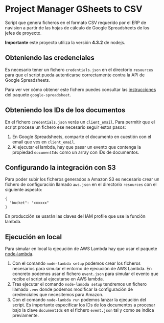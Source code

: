 # Project Manager GSheets to CSV

Script que genera ficheros en el formato CSV requerido por el ERP de navision
a partir de las hojas de cálculo de Google Spreadsheets de los jefes de proyecto.

**Importante** este proyecto utiliza la versión **4.3.2** de nodejs.

## Obteniendo las credenciales

Es necesario tener un fichero `credentials.json` en el directorio `resources` para
que el script pueda autenticarse correctamente contra la API de Google Spreadsheets.

Para ver ver cómo obtener este fichero puedes consultar las [instrucciones](https://github.com/theoephraim/node-google-spreadsheet#service-account-recommended-method)
del paquete `google-spreadsheet`.

## Obteniendo los IDs de los documentos

En el fichero `credentials.json` verás un `client_email`. Para permitir que el
script procese un fichero ese necesario seguir estos pasos:

  1. En Google Spreadsheets, comparte el documento en cuestión con el email que
  ves en `client_email`.
  2. Al ejecutar el lambda, hay que pasar un evento que contenga la propiedad
  `documentIds` como un array con IDs de documentos.

## Configurando la integración con S3

Para poder subir los ficheros generados a Amazon S3 es necesario crear un fichero
de configuración llamado `aws.json` en el directorio `resources` con el siguiente
aspecto:

```
{
  "bucket": "xxxxxx"
}

```

En producción se usarán las claves del IAM profile que use la función lambda.

## Ejecución en local

Para simular en local la ejecución de AWS Lambda hay que usar el paquete
[node-lambda](https://www.npmjs.com/package/node-lambda).

  1. Con el comando `node-lambda setup` podemos crear los ficheros necesarios
  para simular el entorno de ejecución de AWS Lambda. En concreto podemos usar
  el fichero `event.json` para simular el evento que recibe el script al ejecutarse
  en AWS lambda.
  2. Tras ejecutar el comando `node-lambda setup` tendremos un fichero llamado
  `.env` donde podemos modificar la configuración de credenciales que necesitemos
  para Amazon.
  3. Con el comando `node-lambda run` podemos lanzar la ejecución del script. Es
  importante especificar los IDs de los documentos a procesar bajo la clave
  `documentIds` en el fichero `event.json` tal y como se indica previamente.
